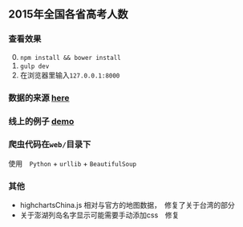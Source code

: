 ## 2015年全国各省高考人数


### 查看效果
0. `npm install && bower install`
1. `gulp dev`
2. 在浏览器里输入`127.0.0.1:8000`

### 数据的来源 [here](http://edu.sina.com.cn/gaokao/2015bm/)

### 线上的例子 [demo](http://blog.konglx90.xyz/webapp/chinamap/)

### 爬虫代码在`web/`目录下

使用　`Python` + `urllib` + `BeautifulSoup`

### 其他

- highchartsChina.js 相对与官方的地图数据，　修复了关于台湾的部分
- 关于澎湖列岛名字显示可能需要手动添加css　修复
